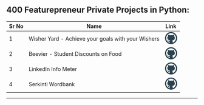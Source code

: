 ## 400 Featurepreneur Private Projects in Python:


| Sr No | Name                                                         | Link                                                         |
| ----- | ------------------------------------------------------------ | ------------------------------------------------------------ |
| 1     | Wisher Yard - Achieve your goals with your Wishers                               | [![](https://raw.githubusercontent.com/tactlabs/1/main/images/github.png)](https://github.com/tactlabs/wisher-yard)     |
| 2     | Beevier - Student Discounts on Food                               | [![](https://raw.githubusercontent.com/tactlabs/1/main/images/github.png)](https://github.com/tactlabs/beevier-flask)     | 
| 3     | LinkedIn Info Meter                               | [![](https://raw.githubusercontent.com/tactlabs/1/main/images/github.png)](https://github.com/tactlabs/linkedIn-info-meter)     | 
| 4     | Serkinti Wordbank                               | [![](https://raw.githubusercontent.com/tactlabs/1/main/images/github.png)](https://github.com/tactlabs/serkinti-wordbank)     | 



---

